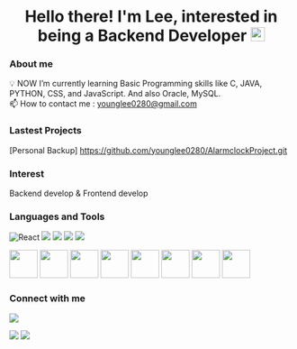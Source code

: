 <h1 align= 'center'> Hello there!
  I'm Lee, interested in being a Backend Developer <img src="https://raw.githubusercontent.com/MartinHeinz/MartinHeinz/master/wave.gif" width="25px"> </h1>



### About me

💡 NOW I’m currently learning Basic Programming skills like C, JAVA, PYTHON, CSS, and JavaScript.
  And also Oracle, MySQL. <br/> 
📫 How to contact me : younglee0280@gmail.com </p>


### Lastest Projects
[Personal Backup] https://github.com/younglee0280/AlarmclockProject.git



### Interest 
Backend develop & Frontend develop



### Languages and Tools

<p>
<img alt="React" src="https://img.shields.io/badge/-React-45b8d8?style=flat-square&logo=react&logoColor=white" />
<img src="https://img.shields.io/badge/HTML5-E34F26?&style=flat-square&logo=html5&logoColor=white"/> 
<img src="https://img.shields.io/badge/CSS3-1572B6?style=flat-square&logo=css3&logoColor=white" /> 
<img src="https://img.shields.io/badge/JavaScript-323330?style=flat-square&logo=javascript&logoColor=F7DF1E" />
<img src="https://img.shields.io/badge/Python-3766AB?style=flat-square&logo=Python&logoColor=white"/>
</p>

<p>
<img src="https://cdn.jsdelivr.net/gh/devicons/devicon/icons/html5/html5-original-wordmark.svg" width="50" height="50"/>
<img src="https://cdn.jsdelivr.net/gh/devicons/devicon/icons/css3/css3-original-wordmark.svg" width="50" height="50"/>
<img src="https://cdn.jsdelivr.net/gh/devicons/devicon/icons/javascript/javascript-original.svg" width="50" height="50"/>
<img src="https://cdn.jsdelivr.net/gh/devicons/devicon/icons/react/react-original-wordmark.svg" width="50" height="50"/>
<img src="https://cdn.jsdelivr.net/gh/devicons/devicon/icons/python/python-original-wordmark.svg" width="50" height="50"/>
<img src="https://cdn.jsdelivr.net/gh/devicons/devicon/icons/java/java-original-wordmark.svg" width="50" height="50"/>
<img src="https://cdn.jsdelivr.net/gh/devicons/devicon/icons/spring/spring-original-wordmark.svg" width="50" height="50"/>
<img src="https://cdn.jsdelivr.net/gh/devicons/devicon/icons/vscode/vscode-original-wordmark.svg" width="50" height="50"/>
</p>







### Connect with me

<p>
<a href="www.gmail.com"><img src="https://img.shields.io/badge/Gmail-D14836?style=for-the-badge&logo=gmail&logoColor=white"/></a>
</p>

<!-- status bar -->
  <img src="https://github-readme-stats.vercel.app/api?username=younglee0280&layout=compact&show_icons=true&theme=vue&hide_border=true" />
  <img src="https://github-readme-stats.vercel.app/api/top-langs/?username=younglee0280&layout=compact&theme=vue&hide_border=true" />


